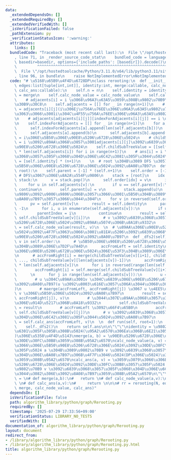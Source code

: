 ```yaml
---
data:
  _extendedDependsOn: []
  _extendedRequiredBy: []
  _extendedVerifiedWith: []
  _isVerificationFailed: false
  _pathExtension: py
  _verificationStatusIcon: ':warning:'
  attributes:
    links: []
  bundledCode: "Traceback (most recent call last):\n  File \"/opt/hostedtoolcache/Python/3.11.0/x64/lib/python3.11/site-packages/onlinejudge_verify/documentation/build.py\"\
    , line 71, in _render_source_code_stat\n    bundled_code = language.bundle(stat.path,\
    \ basedir=basedir, options={'include_paths': [basedir]}).decode()\n          \
    \         ^^^^^^^^^^^^^^^^^^^^^^^^^^^^^^^^^^^^^^^^^^^^^^^^^^^^^^^^^^^^^^^^^^^^^^^^^^^^^^^^^\n\
    \  File \"/opt/hostedtoolcache/Python/3.11.0/x64/lib/python3.11/site-packages/onlinejudge_verify/languages/python.py\"\
    , line 96, in bundle\n    raise NotImplementedError\nNotImplementedError\n"
  code: "# \u5168\u65B9\u4F4D\u6728DP\nclass rerooting:\n  def __init__(self, n:int,\
    \ edges:list[tuple[int,int]], identity:int, merge:callable, calc_node_value:callable,\
    \ calc_ans:callable):\n    self.n = n\n    self.identity = identity\n    self.merge\
    \ = merge\n    self.calc_node_value = calc_node_value\n    self.calc_ans = calc_ans\n\
    \    # adjacents[i] = i \u3068\u96A3\u63A5\u3059\u308B\u9802\u70B9\u306E\u30EA\
    \u30B9\u30C8\n    self.adjacents = [[] for _ in range(n+1)]\n    # indexForAdjacents[i][j]\
    \ = adjacents[i][j](i\u306Ej\u756A\u76EE\u306E\u96A3\u63A5\u9802\u70B9)\u306B\u3068\
    \u3063\u3066\u3001i\u304C\u4F55\u756A\u76EE\u306E\u96A3\u63A5\u9802\u70B9\u304B\
    \n    # adjacents[adjacents[i][j]][indexForAdjacents[i][j]] == i \u3067\u3042\u308B\
    \n    self.indexForAdjacents = [[] for _ in range(n+1)]\n    for a, b in edges:\n\
    \      self.indexForAdjacents[a].append(len(self.adjacents[b]))\n      self.indexForAdjacents[b].append(len(self.adjacents[a]))\n\
    \      self.adjacents[a].append(b)\n      self.adjacents[b].append(a)\n    # childSubTreeValue[i]\
    \ = i\u306E\u5B50\u306E\u90E8\u5206\u6728\u306E\u5024\n    # childSubTreeValue[i][j]\
    \ = i \u3092\u89AA\u3068\u3057\u3001adjacents[i][j]\u3092\u6839\u3068\u3057\u305F\
    \u90E8\u5206\u6728\u306E\u5024\n    self.childSubTreeValue = [[self.identity]\
    \ * len(self.adjacents[i]) for i in range(n+1)]\n    # ans[i] = i \u3092\u6839\
    \u3068\u3057\u305F\u3068\u304D\u306E\u6C42\u3081\u305F\u3044\u5024\n    self.ans\
    \ = [self.identity] * (n+1)\n    \n  # root \u304B\u3089 DFS \u3057\u3066\u3001\
    \u5B50\u306E\u90E8\u5206\u6728\u306E\u5024\u3092\u8A08\u7B97\n  def _dfs1(self,\
    \ root):\n    self.parent = [-1] * (self.n+1)\n    self.order = [-1] * self.n\
    \ # DFS\u3067\u306E\u8A2A\u554F\u9806\n    stack = [root]\n    idx = 0\n    while\
    \ stack:\n      v = stack.pop()\n      self.order[idx] = v\n      idx += 1\n \
    \     for u in self.adjacents[v]:\n        if u == self.parent[v]:\n         \
    \ continue\n        self.parent[u] = v\n        stack.append(u)\n    # \u8A2A\u554F\
    \u9806\u3092\u9006\u9806\u306B\u3057\u3066\u3001\u5B50\u304B\u3089\u5024\u3092\
    \u8A08\u7B97\u3057\u3066\u3044\u304F\n    for v in reversed(self.order[1:]):\n\
    \      pv = self.parent[v]\n      result = self.identity\n      parentIndex =\
    \ -1\n      for i, u in enumerate(self.adjacents[v]):\n        if u == pv:\n \
    \         parentIndex = i\n          continue\n        result = self.merge(result,\
    \ self.childSubTreeValue[v][i])\n      # v \u3092\u6839\u3068\u3057\u305F\u90E8\
    \u5206\u6728\u306E\u5024\u3092\u89AA\u5074\u306B\u8A18\u9332\n      self.childSubTreeValue[pv][self.indexForAdjacents[v][parentIndex]]\
    \ = self.calc_node_value(result, v)\n  \n  # \u89AA\u306E\u90E8\u5206\u6728\u306E\
    \u5024\u3092\u4F7F\u3063\u3066\u3001\u81EA\u5206\u3092\u6839\u3068\u3057\u305F\
    \u90E8\u5206\u6728\u306E\u5024\u3092\u8A08\u7B97\n  def _dfs2(self):\n    for\
    \ v in self.order:\n      # \u5B50\u306E\u90E8\u5206\u6728\u306E\u5024\u306E\u5DE6\
    \u304B\u3089\u306E\u7D2F\u7A4D\n      accFromLeft = self.identity\n      # \u5B50\
    \u306E\u90E8\u5206\u6728\u306E\u5024\u306E\u53F3\u304B\u3089\u306E\u7D2F\u7A4D\
    \n      # accFromRight[i] = merge(childSubTreeValue[v][i+1], childSubTreeValue[v][i+2],\
    \ ..., childSubTreeValue[v][len(adjacents[v])-1])\n      accFromRight = [self.identity]\
    \ * len(self.adjacents[v])\n      for i in reversed(range(len(self.adjacents[v])-1)):\n\
    \        accFromRight[i] = self.merge(self.childSubTreeValue[v][i+1], accFromRight[i+1])\n\
    \      \n      for j in range(len(self.adjacents[v])):\n        u = self.adjacents[v][j]\n\
    \        # u \u304C\u89AA\u3001v \u304C\u6839\u306E\u90E8\u5206\u6728\u306E\u5024\
    \u3092\u8A08\u7B97(u \u3092\u8003\u616E\u3057\u306A\u3044\u3068\u304D\u306E\u5024\
    )\n        # maerge(accFromLeft, accFromRight[j]) \u3067 u \u4EE5\u5916\u306E\
    \ v \u306E\u5B50\u306E\u5024\u3092\u8A08\u7B97\n        result = self.calc_node_value(self.merge(accFromLeft,\
    \ accFromRight[j]), v)\n        # \u3044\u307E\u89AA\u3068\u3057\u305F\u9802\u70B9\
    \u306E\u914D\u5217\u306B\u8A18\u9332\n        self.childSubTreeValue[u][self.indexForAdjacents[v][j]]\
    \ = result\n        # accFromLeft \u3092\u66F4\u65B0\n        accFromLeft = self.merge(accFromLeft,\
    \ self.childSubTreeValue[v][j])\n      # v \u3092\u6839\u3068\u3057\u305F\u3068\
    \u304D\u306E\u6C42\u3081\u305F\u3044\u5024\u3092\u8A08\u7B97\n      self.ans[v]\
    \ = self.calc_ans(accFromLeft, v)\n  \n  def run(self, root=1):\n    self._dfs1(root)\n\
    \    self._dfs2()\n    return self.ans\n\n\"\"\"\nidentity = \u9802\u70B9\u306B\
    \u6301\u305F\u305B\u308B\u5024(\u95A2\u6570\u306Ea\u306B\u6E21\u3055\u308C\u308B\
    )\u306E\u5358\u4F4D\u5143\nmerge(a, b) = \u90E8\u5206\u6728\u306E\u5024 a, b \u3092\
    \u30DE\u30FC\u30B8\u3059\u308B\u95A2\u6570\ncalc_node_value(a, v) = \u3059\u3079\
    \u3066\u306E\u5B50\u90E8\u5206\u6728\u306E\u5024\u3092\u30DE\u30FC\u30B8\u3057\
    \u305F\u5024 a \u304B\u3089\u9802\u70B9 v \u3092\u6839\u3068\u3057\u305F\u3068\
    \u304D\u306E\u8A08\u7B97\u306B\u4F7F\u3046\u5024(DP\u306E\u5024)\u3092\u8A08\u7B97\
    \u3059\u308B\u95A2\u6570\ncalc_ans(a, v) = \u3059\u3079\u3066\u306E\u5B50\u90E8\
    \u5206\u6728\u306E\u5024\u3092\u30DE\u30FC\u30B8\u3057\u305F\u5024 a \u304B\u3089\
    \u9802\u70B9 v \u3092\u6839\u3068\u3057\u305F\u3068\u304D\u306E\u6C42\u3081\u305F\
    \u3044\u3082\u306E\u3092\u8A08\u7B97\u3059\u308B\u95A2\u6570\n\"\"\"\n\n# identity\
    \ = \n# def merge(a,b):\n#   return \n# def calc_node_value(a,v):\n#   return\
    \ \n# def calc_ans(a,v):\n#     return \n\n\n# rr = rerooting(N, edges, identity,\
    \ merge, calc_node_value, calc_ans)"
  dependsOn: []
  isVerificationFile: false
  path: algorithm_library/python/graph/Rerooting.py
  requiredBy: []
  timestamp: '2025-07-29 17:33:56+09:00'
  verificationStatus: LIBRARY_NO_TESTS
  verifiedWith: []
documentation_of: algorithm_library/python/graph/Rerooting.py
layout: document
redirect_from:
- /library/algorithm_library/python/graph/Rerooting.py
- /library/algorithm_library/python/graph/Rerooting.py.html
title: algorithm_library/python/graph/Rerooting.py
---
```

